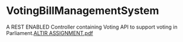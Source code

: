 # VotingBillManagementSystem
A REST ENABLED Controller containing Voting API to support voting in Parliament.[ALTIR ASSIGNMENT.pdf](https://github.com/MrinalVatsya/VotingBillManagementSystem/files/6899628/ALTIR.ASSIGNMENT.pdf)

